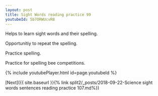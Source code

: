 ```yaml
---
layout: post
title: Sight Words reading practice 99
youtubeId: 5b7ORWUcvR8
---
```

 
 
Helps to learn sight words and their spelling.

Opportunitiy to repeat the spelling. 

Practice spelling. 
 
Practice for spelling bee competitions. 
 
{% include youtubePlayer.html id=page.youtubeId %}
 
 

[Next]({{ site.baseurl }}{% link  split2/_posts/2018-09-22-Science sight words sentences reading practice 107.md%})
 
